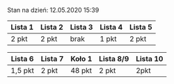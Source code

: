 Stan na dzień: 12.05.2020 15:39

| Lista 1 | Lista 2 | Lista 3 | Lista 4 | Lista 5 |
|---|---|---|---|---|
| 2 pkt | 2 pkt | brak |  1 pkt | 2 pkt |

| Lista 6 | Lista 7 | Koło 1 | Lista 8/9 | Lista 10 |
|---|---|---|---|---|
| 1,5 pkt |  2 pkt | 48 pkt | 2 pkt | 2pkt |
